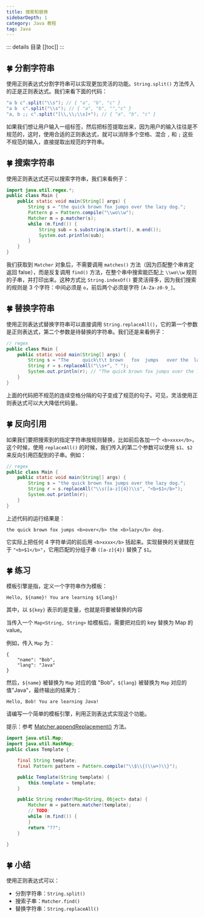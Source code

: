 ```yaml
---
title: 搜索和替换
sidebarDepth: 1
category: Java 教程
tag: Java
---
```


::: details 目录
[[toc]]
:::

## 🍀 分割字符串

使用正则表达式分割字符串可以实现更加灵活的功能。`String.split()` 方法传入的正是正则表达式。我们来看下面的代码：

```java
"a b c".split("\\s"); // { "a", "b", "c" }
"a b  c".split("\\s"); // { "a", "b", "","c" }
"a, b ;; c".split("[\\,\\;\\s]+"); // { "a", "b", "c" }
```

如果我们想让用户输入一组标签，然后把标签提取出来，因为用户的输入往往是不规范的，这时，使用合适的正则表达式，就可以消除多个空格、混合 `,` 和 `;` 这些不规范的输入，直接提取出规范的字符串。

## 🍀 搜索字符串

使用正则表达式还可以搜索字符串，我们来看例子：

```java
import java.util.regex.*;
public class Main {
    public static void main(String[] args) {
        String s = "the quick brown fox jumps over the lazy dog.";
        Pattern p = Pattern.compile("\\wo\\w");
        Matcher m = p.matcher(s);
        while (m.find()) {
            String sub = s.substring(m.start(), m.end());
            System.out.println(sub);
        }
    }
}
```


我们获取到 `Matcher` 对象后，不需要调用 `matches()` 方法（因为匹配整个串肯定返回 false），而是反复调用 `find()` 方法，在整个串中搜索能匹配上 `\\wo\\w` 规则的子串，并打印出来。这种方式比 `String.indexOf()` 要灵活得多，因为我们搜索的规则是 3 个字符：中间必须是 `o`，前后两个必须是字符 `[A-Za-z0-9_]`。

## 🍀 替换字符串

使用正则表达式替换字符串可以直接调用 `String.replaceAll()`，它的第一个参数是正则表达式，第二个参数是待替换的字符串。我们还是来看例子：

```java
// regex
public class Main {
    public static void main(String[] args) {
        String s = "The     quick\t\t brown   fox  jumps   over the  lazy dog.";
        String r = s.replaceAll("\\s+", " ");
        System.out.println(r); // "The quick brown fox jumps over the lazy dog."
    }
}

```


上面的代码把不规范的连续空格分隔的句子变成了规范的句子。可见，灵活使用正则表达式可以大大降低代码量。

## 🍀 反向引用

如果我们要把搜索到的指定字符串按规则替换，比如前后各加一个 `<b>xxxx</b>`，这个时候，使用 `replaceAll()` 的时候，我们传入的第二个参数可以使用 `$1`、`$2` 来反向引用匹配到的子串。例如：

```java
// regex
public class Main {
    public static void main(String[] args) {
        String s = "the quick brown fox jumps over the lazy dog.";
        String r = s.replaceAll("\\s([a-z]{4})\\s", "<b>$1</b>");
        System.out.println(r);
    }
}
```


上述代码的运行结果是：

```
the quick brown fox jumps <b>over</b> the <b>lazy</b> dog.
```

它实际上把任何 4 字符单词的前后用 `<b>xxxx</b>` 括起来。实现替换的关键就在于 `"<b>$1</b>"`，它用匹配的分组子串 `([a-z]{4})` 替换了 `$1`。

## 🍀 练习

模板引擎是指，定义一个字符串作为模板：

```
Hello, ${name}! You are learning ${lang}!
```

其中，以 `${key}` 表示的是变量，也就是将要被替换的内容

当传入一个 `Map<String, String>` 给模板后，需要把对应的 key 替换为 Map 的 value。

例如，传入 `Map` 为：

```
{
    "name": "Bob",
    "lang": "Java"
}
```

然后，`${name}` 被替换为 `Map` 对应的值 "Bob”，`${lang}` 被替换为 `Map` 对应的值"Java"，最终输出的结果为：

```
Hello, Bob! You are learning Java!
```

请编写一个简单的模板引擎，利用正则表达式实现这个功能。

提示：参考 [Matcher.appendReplacement()](https://docs.oracle.com/en/java/javase/13/docs/api/java.base/java/util/regex/Matcher.html#appendReplacement(java.lang.StringBuilder,java.lang.String)) 方法。


```java
import java.util.Map;
import java.util.HashMap;
public class Template {

	final String template;
	final Pattern pattern = Pattern.compile("\\$\\{(\\w+)\\}");

	public Template(String template) {
		this.template = template;
	}

	public String render(Map<String, Object> data) {
		Matcher m = pattern.matcher(template);
		// TODO:
		while (m.find()) {
		}
		return "??";
	}

}
```


## 🍀 小结

使用正则表达式可以：

- 分割字符串：`String.split()`
- 搜索子串：`Matcher.find()`
- 替换字符串：`String.replaceAll()`



